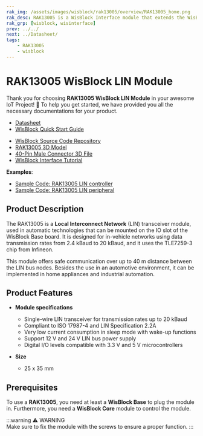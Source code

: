 ```yaml
---
rak_img: /assets/images/wisblock/rak13005/overview/RAK13005_home.png
rak_desc: RAK13005 is a WisBlock Interface module that extends the WisBlock system with a LIN module. It is designed for in-vehicle networks using data transmission rates up to 20 kBaud.
rak_grp: [wisblock, wisinterface]
prev: ../../
next: ../Datasheet/
tags:
    - RAK13005
    - wisblock
---
```


# RAK13005 WisBlock LIN Module

Thank you for choosing **RAK13005 WisBlock LIN Module** in your awesome IoT Project! 🎉 To help you get started, we have provided you all the necessary documentations for your product.


* [Datasheet](../Datasheet/)
* <a href="../../Quickstart/" target="_blank">WisBlock Quick Start Guide</a>
<!---* [WisBlock Quick Start Guide](../../Quickstart/)-->
* [WisBlock Source Code Repository](https://github.com/RAKWireless/WisBlock/)
* [RAK13005 3D Model](https://downloads.rakwireless.com/3D_File/WisBlock/3D_RAK13005.stp)
* [40-Pin Male Connector 3D File](https://downloads.rakwireless.com/3D_File/Accessory/WisConnector/M40S1003K6M.stp)
* [WisBlock Interface Tutorial](/Knowledge-Hub/Learn/WisBlock-IO-Tutorial/)


**Examples**:

* [Sample Code: RAK13005 LIN controller](https://github.com/RAKWireless/WisBlock/tree/master/examples/common/IO/RAK13005_LIN_BUS/LINBusCommunication/RAK13005_linbus_master)
* [Sample Code: RAK13005 LIN peripheral](https://github.com/RAKWireless/WisBlock/tree/master/examples/common/IO/RAK13005_LIN_BUS/LINBusCommunication/RAK13005_linbus_slaver)

## Product Description

The RAK13005 is a **Local Interconnect Network** (LIN) transceiver module, used in automatic technologies that can be mounted on the IO slot of the WisBlock Base board. It is designed for in-vehicle networks using data transmission rates from 2.4&nbsp;kBaud to 20&nbsp;kBaud, and it uses the TLE7259-3 chip from Infineon. 

This module offers safe communication over up to 40&nbsp;m distance between the LIN bus nodes. Besides the use in an automotive environment, it can be implemented in home appliances and industrial automation.

## Product Features

* **Module specifications**

    *   Single-wire LIN transceiver for transmission rates up to 20&nbsp;kBaud
    *   Compliant to ISO 17987-4 and LIN Specification 2.2A
    *   Very low current consumption in sleep mode with wake-up functions
    *   Support 12&nbsp;V and 24&nbsp;V LIN bus power supply
    *   Digital I/O levels compatible with 3.3&nbsp;V and 5&nbsp;V microcontrollers

* **Size**
    * 25 x 35&nbsp;mm

## Prerequisites

To use a **RAK13005**, you need at least a **WisBlock Base** to plug the module in. Furthermore, you need a **WisBlock Core** module to control the module.

:::warning ⚠️ WARNING    
Make sure to fix the module with the screws to ensure a proper function.
:::